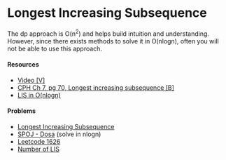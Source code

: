 # Longest Increasing Subsequence
The dp approach is O(n<sup>2</sup>) and helps build intuition and understanding. However, since there exists methods to solve it in O(nlogn), often you will not be able to use this approach.

#### Resources
* [Video [V]](https://www.youtube.com/watch?v=fV-TF4OvZpk)
* [CPH Ch 7, pg 70, Longest increasing subsequence [B]](https://cses.fi/book/book.pdf#page=80)
* [LIS in O(nlogn)](https://cp-algorithms.com/sequences/longest_increasing_subsequence.html)

#### Problems
* [Longest Increasing Subsequence](https://leetcode.com/problems/longest-increasing-subsequence/)
* [SPOJ - Dosa](https://www.spoj.com/problems/DOSA/) (solve in nlogn)
* [Leetcode 1626](https://leetcode.com/problems/best-team-with-no-conflicts/)
* [Number of LIS](https://leetcode.com/problems/number-of-longest-increasing-subsequence/)